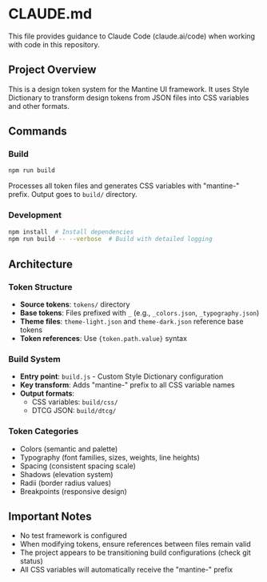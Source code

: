 # CLAUDE.md

This file provides guidance to Claude Code (claude.ai/code) when working with code in this repository.

## Project Overview

This is a design token system for the Mantine UI framework. It uses Style Dictionary to transform design tokens from JSON files into CSS variables and other formats.

## Commands

### Build
```bash
npm run build
```
Processes all token files and generates CSS variables with "mantine-" prefix. Output goes to `build/` directory.

### Development
```bash
npm install  # Install dependencies
npm run build -- --verbose  # Build with detailed logging
```

## Architecture

### Token Structure
- **Source tokens**: `tokens/` directory
- **Base tokens**: Files prefixed with `_` (e.g., `_colors.json`, `_typography.json`)
- **Theme files**: `theme-light.json` and `theme-dark.json` reference base tokens
- **Token references**: Use `{token.path.value}` syntax

### Build System
- **Entry point**: `build.js` - Custom Style Dictionary configuration
- **Key transform**: Adds "mantine-" prefix to all CSS variable names
- **Output formats**: 
  - CSS variables: `build/css/`
  - DTCG JSON: `build/dtcg/`

### Token Categories
- Colors (semantic and palette)
- Typography (font families, sizes, weights, line heights)
- Spacing (consistent spacing scale)
- Shadows (elevation system)
- Radii (border radius values)
- Breakpoints (responsive design)

## Important Notes

- No test framework is configured
- When modifying tokens, ensure references between files remain valid
- The project appears to be transitioning build configurations (check git status)
- All CSS variables will automatically receive the "mantine-" prefix
